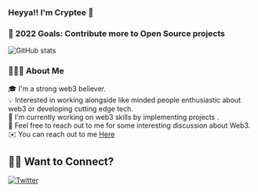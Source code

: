 ### **Heyya!! I'm Cryptee** 👋

### 🚀 2022 Goals: Contribute more to Open Source projects

![ GitHub stats](https://github-readme-stats.vercel.app/api?username=crypte-1&show_icons=true&theme=dracula) 
 

### 👨🏻‍💻 About Me
🎓 I'm a strong web3 believer.\
💡 Interested in working alongside like minded people enthusiastic about web3 or developing cutting edge tech.\
🌱 I'm currently working on web3 skills by implementing projects .\
💬 Feel free to reach out to me for some interesting discussion about Web3.\
✉️ You can reach out to me [Here](https://twitter.com/h202529)

## 🤝🏻 Want to Connect?

<a href = "https://twitter.com/h202529"> <img src= "icons/twitter.PNG" alt = "Twitter"/></a>
 
